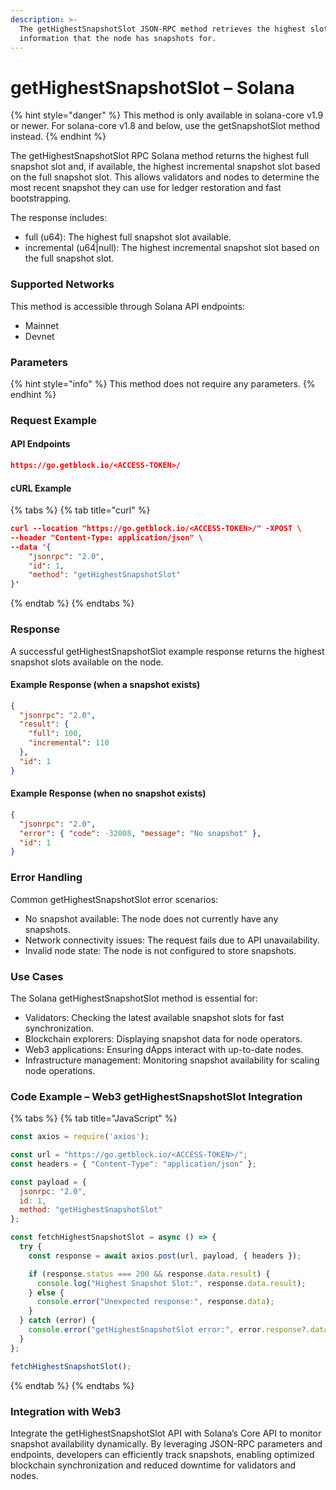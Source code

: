 ```yaml
---
description: >-
  The getHighestSnapshotSlot JSON-RPC method retrieves the highest slot
  information that the node has snapshots for.
---
```


# getHighestSnapshotSlot – Solana

{% hint style="danger" %}
This method is only available in solana-core v1.9 or newer. For solana-core v1.8 and below, use the getSnapshotSlot method instead.
{% endhint %}

The getHighestSnapshotSlot RPC Solana method returns the highest full snapshot slot and, if available, the highest incremental snapshot slot based on the full snapshot slot. This allows validators and nodes to determine the most recent snapshot they can use for ledger restoration and fast bootstrapping.

The response includes:

* full (u64): The highest full snapshot slot available.
* incremental (u64|null): The highest incremental snapshot slot based on the full snapshot slot.

### Supported Networks

This method is accessible through Solana API endpoints:

* Mainnet
* Devnet

### Parameters

{% hint style="info" %}
This method does not require any parameters.
{% endhint %}

### Request Example

#### API Endpoints

```json
https://go.getblock.io/<ACCESS-TOKEN>/
```

#### cURL Example

{% tabs %}
{% tab title="curl" %}
```json
curl --location "https://go.getblock.io/<ACCESS-TOKEN>/" -XPOST \
--header "Content-Type: application/json" \
--data '{
    "jsonrpc": "2.0",
    "id": 1,
    "method": "getHighestSnapshotSlot"
}'
```
{% endtab %}
{% endtabs %}

### Response

A successful getHighestSnapshotSlot example response returns the highest snapshot slots available on the node.

#### Example Response (when a snapshot exists)

```json
{
  "jsonrpc": "2.0",
  "result": {
    "full": 100,
    "incremental": 110
  },
  "id": 1
}
```

#### Example Response (when no snapshot exists)

```json
{
  "jsonrpc": "2.0",
  "error": { "code": -32008, "message": "No snapshot" },
  "id": 1
}
```

### Error Handling

Common getHighestSnapshotSlot error scenarios:

* No snapshot available: The node does not currently have any snapshots.
* Network connectivity issues: The request fails due to API unavailability.
* Invalid node state: The node is not configured to store snapshots.

### Use Cases

The Solana getHighestSnapshotSlot method is essential for:

* Validators: Checking the latest available snapshot slots for fast synchronization.
* Blockchain explorers: Displaying snapshot data for node operators.
* Web3 applications: Ensuring dApps interact with up-to-date nodes.
* Infrastructure management: Monitoring snapshot availability for scaling node operations.

### Code Example – Web3 getHighestSnapshotSlot Integration

{% tabs %}
{% tab title="JavaScript" %}
```javascript
const axios = require('axios');

const url = "https://go.getblock.io/<ACCESS-TOKEN>/"; 
const headers = { "Content-Type": "application/json" };

const payload = {
  jsonrpc: "2.0",
  id: 1,
  method: "getHighestSnapshotSlot"
};

const fetchHighestSnapshotSlot = async () => {
  try {
    const response = await axios.post(url, payload, { headers });

    if (response.status === 200 && response.data.result) {
      console.log("Highest Snapshot Slot:", response.data.result);
    } else {
      console.error("Unexpected response:", response.data);
    }
  } catch (error) {
    console.error("getHighestSnapshotSlot error:", error.response?.data || error.message);
  }
};

fetchHighestSnapshotSlot();
```
{% endtab %}
{% endtabs %}

### Integration with Web3

Integrate the getHighestSnapshotSlot API with Solana’s Core API to monitor snapshot availability dynamically. By leveraging JSON-RPC parameters and endpoints, developers can efficiently track snapshots, enabling optimized blockchain synchronization and reduced downtime for validators and nodes.
